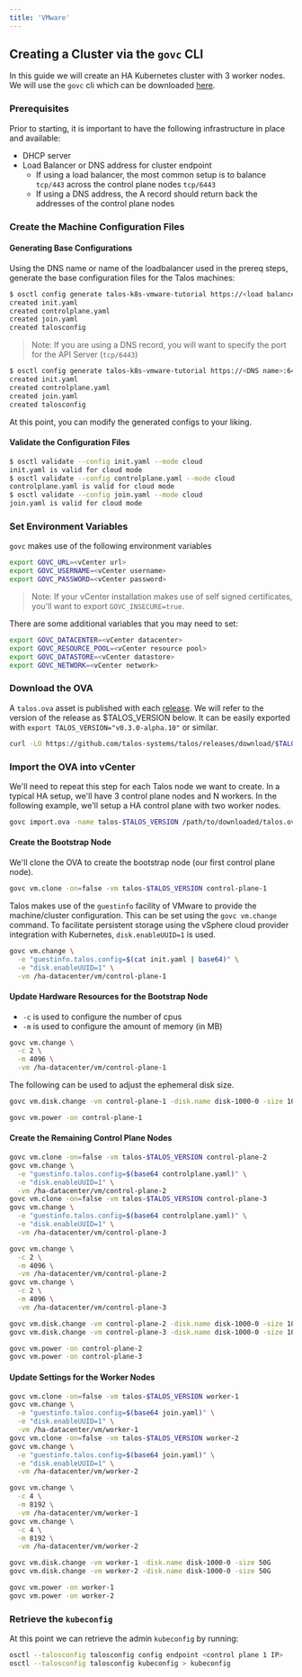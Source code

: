 ```yaml
---
title: 'VMware'
---
```


## Creating a Cluster via the `govc` CLI

In this guide we will create an HA Kubernetes cluster with 3 worker nodes.
We will use the `govc` cli which can be downloaded [here](https://github.com/vmware/govmomi/tree/master/govc#installation).

### Prerequisites

Prior to starting, it is important to have the following infrastructure in place and available:

- DHCP server
- Load Balancer or DNS address for cluster endpoint
  - If using a load balancer, the most common setup is to balance `tcp/443` across the control plane nodes `tcp/6443`
  - If using a DNS address, the A record should return back the addresses of the control plane nodes

### Create the Machine Configuration Files

#### Generating Base Configurations

Using the DNS name or name of the loadbalancer used in the prereq steps, generate the base configuration files for the Talos machines:

```bash
$ osctl config generate talos-k8s-vmware-tutorial https://<load balancer IP or DNS>
created init.yaml
created controlplane.yaml
created join.yaml
created talosconfig
```

> Note: If you are using a DNS record, you will want to specify the port for the API Server (`tcp/6443`)

```bash
$ osctl config generate talos-k8s-vmware-tutorial https://<DNS name>:6443
created init.yaml
created controlplane.yaml
created join.yaml
created talosconfig
```

At this point, you can modify the generated configs to your liking.

#### Validate the Configuration Files

```bash
$ osctl validate --config init.yaml --mode cloud
init.yaml is valid for cloud mode
$ osctl validate --config controlplane.yaml --mode cloud
controlplane.yaml is valid for cloud mode
$ osctl validate --config join.yaml --mode cloud
join.yaml is valid for cloud mode
```

### Set Environment Variables

`govc` makes use of the following environment variables

```bash
export GOVC_URL=<vCenter url>
export GOVC_USERNAME=<vCenter username>
export GOVC_PASSWORD=<vCenter password>
```

> Note: If your vCenter installation makes use of self signed certificates, you'll want to export `GOVC_INSECURE=true`.

There are some additional variables that you may need to set:

```bash
export GOVC_DATACENTER=<vCenter datacenter>
export GOVC_RESOURCE_POOL=<vCenter resource pool>
export GOVC_DATASTORE=<vCenter datastore>
export GOVC_NETWORK=<vCenter network>
```

### Download the OVA

A `talos.ova` asset is published with each [release](https://github.com/talos-systems/talos/releases).
We will refer to the version of the release as $TALOS_VERSION below.
It can be easily exported with `export TALOS_VERSION="v0.3.0-alpha.10"` or similar.

```bash
curl -LO https://github.com/talos-systems/talos/releases/download/$TALOS_VERSION/talos.ova
```

### Import the OVA into vCenter

We'll need to repeat this step for each Talos node we want to create.
In a typical HA setup, we'll have 3 control plane nodes and N workers.
In the following example, we'll setup a HA control plane with two worker nodes.

```bash
govc import.ova -name talos-$TALOS_VERSION /path/to/downloaded/talos.ova
```

#### Create the Bootstrap Node

We'll clone the OVA to create the bootstrap node (our first control plane node).

```bash
govc vm.clone -on=false -vm talos-$TALOS_VERSION control-plane-1
```

Talos makes use of the `guestinfo` facility of VMware to provide the machine/cluster configuration.
This can be set using the `govc vm.change` command.
To facilitate persistent storage using the vSphere cloud provider integration with Kubernetes, `disk.enableUUID=1` is used.

```bash
govc vm.change \
  -e "guestinfo.talos.config=$(cat init.yaml | base64)" \
  -e "disk.enableUUID=1" \
  -vm /ha-datacenter/vm/control-plane-1
```

#### Update Hardware Resources for the Bootstrap Node

- `-c` is used to configure the number of cpus
- `-m` is used to configure the amount of memory (in MB)

```bash
govc vm.change \
  -c 2 \
  -m 4096 \
  -vm /ha-datacenter/vm/control-plane-1
```

The following can be used to adjust the ephemeral disk size.

```bash
govc vm.disk.change -vm control-plane-1 -disk.name disk-1000-0 -size 10G
```

```bash
govc vm.power -on control-plane-1
```

#### Create the Remaining Control Plane Nodes

```bash
govc vm.clone -on=false -vm talos-$TALOS_VERSION control-plane-2
govc vm.change \
  -e "guestinfo.talos.config=$(base64 controlplane.yaml)" \
  -e "disk.enableUUID=1" \
  -vm /ha-datacenter/vm/control-plane-2
govc vm.clone -on=false -vm talos-$TALOS_VERSION control-plane-3
govc vm.change \
  -e "guestinfo.talos.config=$(base64 controlplane.yaml)" \
  -e "disk.enableUUID=1" \
  -vm /ha-datacenter/vm/control-plane-3
```

```bash
govc vm.change \
  -c 2 \
  -m 4096 \
  -vm /ha-datacenter/vm/control-plane-2
govc vm.change \
  -c 2 \
  -m 4096 \
  -vm /ha-datacenter/vm/control-plane-3
```

```bash
govc vm.disk.change -vm control-plane-2 -disk.name disk-1000-0 -size 10G
govc vm.disk.change -vm control-plane-3 -disk.name disk-1000-0 -size 10G
```

```bash
govc vm.power -on control-plane-2
govc vm.power -on control-plane-3
```

#### Update Settings for the Worker Nodes

```bash
govc vm.clone -on=false -vm talos-$TALOS_VERSION worker-1
govc vm.change \
  -e "guestinfo.talos.config=$(base64 join.yaml)" \
  -e "disk.enableUUID=1" \
  -vm /ha-datacenter/vm/worker-1
govc vm.clone -on=false -vm talos-$TALOS_VERSION worker-2
govc vm.change \
  -e "guestinfo.talos.config=$(base64 join.yaml)" \
  -e "disk.enableUUID=1" \
  -vm /ha-datacenter/vm/worker-2
```

```bash
govc vm.change \
  -c 4 \
  -m 8192 \
  -vm /ha-datacenter/vm/worker-1
govc vm.change \
  -c 4 \
  -m 8192 \
  -vm /ha-datacenter/vm/worker-2
```

```bash
govc vm.disk.change -vm worker-1 -disk.name disk-1000-0 -size 50G
govc vm.disk.change -vm worker-2 -disk.name disk-1000-0 -size 50G
```

```bash
govc vm.power -on worker-1
govc vm.power -on worker-2
```

### Retrieve the `kubeconfig`

At this point we can retrieve the admin `kubeconfig` by running:

```bash
osctl --talosconfig talosconfig config endpoint <control plane 1 IP>
osctl --talosconfig talosconfig kubeconfig > kubeconfig
```
